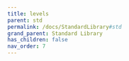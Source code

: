 ```yaml
---
title: levels
parent: std
permalink: /docs/StandardLibrary#std
grand_parent: Standard Library
has_children: false
nav_order: 7
---
```

